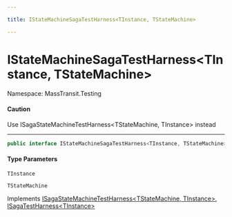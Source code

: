 ```yaml
---

title: IStateMachineSagaTestHarness<TInstance, TStateMachine>

---
```


# IStateMachineSagaTestHarness\<TInstance, TStateMachine\>

Namespace: MassTransit.Testing

#### Caution

Use ISagaStateMachineTestHarness<TStateMachine, TInstance> instead

---

```csharp
public interface IStateMachineSagaTestHarness<TInstance, TStateMachine> : ISagaStateMachineTestHarness<TStateMachine, TInstance>, ISagaTestHarness<TInstance>
```

#### Type Parameters

`TInstance`<br/>

`TStateMachine`<br/>

Implements [ISagaStateMachineTestHarness\<TStateMachine, TInstance\>](../masstransit-testing/isagastatemachinetestharness-2), [ISagaTestHarness\<TInstance\>](../masstransit-testing/isagatestharness-1)

